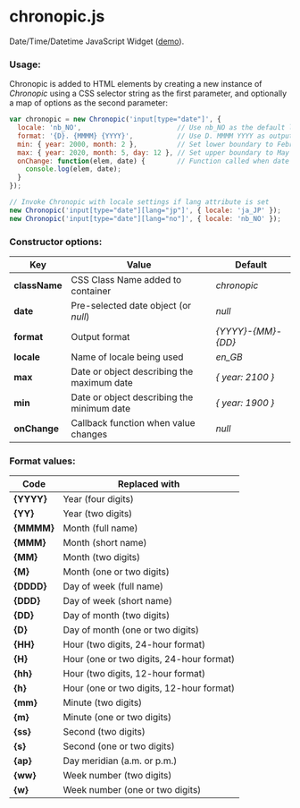 # chronopic.js
Date/Time/Datetime JavaScript Widget ([demo](http://npolar.github.io/chronopic.js/demo/)).

### Usage:
Chronopic is added to HTML elements by creating a new instance of *Chronopic* using a CSS selector string as the first parameter, and optionally a map of options as the second parameter:

```javascript
var chronopic = new Chronopic('input[type="date"]', {
  locale: 'nb_NO',                        // Use nb_NO as the default locale
  format: '{D}. {MMMM} {YYYY}',           // Use D. MMMM YYYY as output format
  min: { year: 2000, month: 2 },          // Set lower boundary to February 2000
  max: { year: 2020, month: 5, day: 12 }, // Set upper boundary to May 12. 2020
  onChange: function(elem, date) {        // Function called when date is changed
    console.log(elem, date);
  }
});

// Invoke Chronopic with locale settings if lang attribute is set
new Chronopic('input[type="date"][lang="jp"]', { locale: 'ja_JP' });
new Chronopic('input[type="date"][lang="no"]', { locale: 'nb_NO' });
```

### Constructor options:
Key           | Value                                       | Default
--------------|---------------------------------------------|--------------
**className** | CSS Class Name added to container           | *chronopic*
**date**      | Pre-selected date object (or *null*)        | *null*
**format**    | Output format                               | *{YYYY}-{MM}-{DD}*
**locale**    | Name of locale being used                   | *en_GB*
**max**       | Date or object describing the maximum date	| *{ year: 2100 }*
**min**       | Date or object describing the minimum date	| *{ year: 1900 }*
**onChange**  | Callback function when value changes        | *null*

### Format values:
Code          | Replaced with
--------------|--------------
**{YYYY}**    | Year (four digits)
**{YY}**      | Year (two digits)
**{MMMM}**    | Month (full name)
**{MMM}**     | Month (short name)
**{MM}**      | Month (two digits)
**{M}**       | Month (one or two digits)
**{DDDD}**    | Day of week (full name)
**{DDD}**     | Day of week (short name)
**{DD}**      | Day of month (two digits)
**{D}**       | Day of month (one or two digits)
**{HH}**      | Hour (two digits, 24-hour format)
**{H}**       | Hour (one or two digits, 24-hour format)
**{hh}**      | Hour (two digits, 12-hour format)
**{h}**       | Hour (one or two digits, 12-hour format)
**{mm}**      | Minute (two digits)
**{m}**       | Minute (one or two digits)
**{ss}**      | Second (two digits)
**{s}**       | Second (one or two digits)
**{ap}**      | Day meridian (a.m. or p.m.)
**{ww}**      | Week number (two digits)
**{w}**       | Week number (one or two digits)
